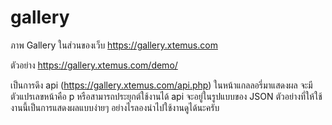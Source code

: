 # gallery
ภาพ Gallery ในส่วนของเว็บ https://gallery.xtemus.com

ตัวอย่าง   https://gallery.xtemus.com/demo/

เป็นการดึง api (https://gallery.xtemus.com/api.php) ในหน้าแกลลอรี่มาแสดงผล จะมีตัวแปรเลขหน้าคือ p หรือสามารถประยุกต์ใช้งานได้ api จะอยู่ในรูปแบบของ JSON ตัวอย่างที่ให้ใช้งานนี้เป็นการแสดงผลแบบง่ายๆ อย่างไรลองนำไปใช้งานดูได้นะครับ
